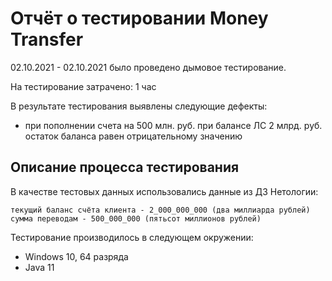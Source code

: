 # Отчёт о тестировании Money Transfer

02.10.2021 - 02.10.2021 было проведено дымовое тестирование. 

На тестирование затрачено: 1 час

В результате тестирования выявлены следующие дефекты:
* при пополнении счета на 500 млн. руб. при балансе ЛС 
2 млрд. руб. остаток баланса равен отрицательному значению 

## Описание процесса тестирования
В качестве тестовых данных использовались данные из ДЗ
Нетологии:


    текущий баланс счёта клиента - 2_000_000_000 (два миллиарда рублей)
    сумма переводам - 500_000_000 (пятьсот миллионов рублей)


Тестирование производилось в следующем окружении:
* Windows 10, 64 разряда
* Java 11
